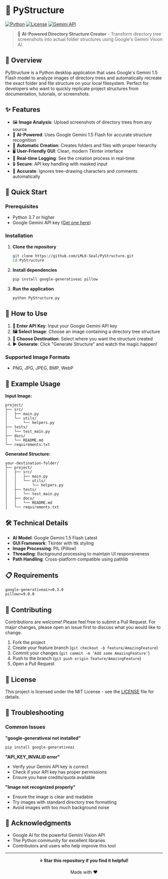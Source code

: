 # 📁 PyStructure

[![Python](https://img.shields.io/badge/Python-3.7+-blue.svg)](https://www.python.org/downloads/)
[![License](https://img.shields.io/badge/License-MIT-green.svg)](LICENSE)
[![Gemini API](https://img.shields.io/badge/Powered%20by-Google%20Gemini-orange.svg)](https://ai.google.dev/)

> 🤖 **AI-Powered Directory Structure Creator** - Transform directory tree screenshots into actual folder structures using Google's Gemini Vision AI.

## 🌟 Overview

PyStructure is a Python desktop application that uses Google's Gemini 1.5 Flash model to analyze images of directory trees and automatically recreate the exact folder and file structure on your local filesystem. Perfect for developers who want to quickly replicate project structures from documentation, tutorials, or screenshots.

## ✨ Features

- 🖼️ **Image Analysis**: Upload screenshots of directory trees from any source
- 🧠 **AI-Powered**: Uses Google Gemini 1.5 Flash for accurate structure recognition
- 📂 **Automatic Creation**: Creates folders and files with proper hierarchy
- 🖥️ **User-Friendly GUI**: Clean, modern Tkinter interface
- 📝 **Real-time Logging**: See the creation process in real-time
- 🔒 **Secure**: API key handling with masked input
- 🎯 **Accurate**: Ignores tree-drawing characters and comments automatically

## 🚀 Quick Start

### Prerequisites

- Python 3.7 or higher
- Google Gemini API key ([Get one here](https://ai.google.dev/))

### Installation

1. **Clone the repository**
   ```bash
   git clone https://github.com/LMLK-Seal/PyStructure.git
   cd PyStructure
   ```

2. **Install dependencies**
   ```bash
   pip install google-generativeai pillow
   ```

3. **Run the application**
   ```bash
   python PyStructure.py
   ```

## 📖 How to Use

1. **🔑 Enter API Key**: Input your Google Gemini API key
2. **🖼️ Select Image**: Choose an image containing a directory tree structure
3. **📁 Choose Destination**: Select where you want the structure created
4. **▶️ Generate**: Click "Generate Structure" and watch the magic happen!

### Supported Image Formats
- PNG, JPG, JPEG, BMP, WebP

## 🎯 Example Usage

**Input Image:**
```
project/
├── src/
│   ├── main.py
│   └── utils/
│       └── helpers.py
├── tests/
│   └── test_main.py
├── docs/
│   └── README.md
└── requirements.txt
```

**Generated Structure:**
```
your-destination-folder/
├── project/
│   ├── src/
│   │   ├── main.py
│   │   └── utils/
│   │       └── helpers.py
│   ├── tests/
│   │   └── test_main.py
│   ├── docs/
│   │   └── README.md
│   └── requirements.txt
```

## 🛠️ Technical Details

- **AI Model**: Google Gemini 1.5 Flash Latest
- **GUI Framework**: Tkinter with ttk styling
- **Image Processing**: PIL (Pillow)
- **Threading**: Background processing to maintain UI responsiveness
- **Path Handling**: Cross-platform compatible using pathlib

## 📋 Requirements

```txt
google-generativeai>=0.3.0
pillow>=9.0.0
```

## 🤝 Contributing

Contributions are welcome! Please feel free to submit a Pull Request. For major changes, please open an issue first to discuss what you would like to change.

1. Fork the project
2. Create your feature branch (`git checkout -b feature/AmazingFeature`)
3. Commit your changes (`git commit -m 'Add some AmazingFeature'`)
4. Push to the branch (`git push origin feature/AmazingFeature`)
5. Open a Pull Request

## 📝 License

This project is licensed under the MIT License - see the [LICENSE](LICENSE) file for details.

## 🔧 Troubleshooting

### Common Issues

**"google-generativeai not installed"**
```bash
pip install google-generativeai
```

**"API_KEY_INVALID error"**
- Verify your Gemini API key is correct
- Check if your API key has proper permissions
- Ensure you have credits/quota available

**"Image not recognized properly"**
- Ensure the image is clear and readable
- Try images with standard directory tree formatting
- Avoid images with too much background noise

## 🙏 Acknowledgments

- Google AI for the powerful Gemini Vision API
- The Python community for excellent libraries
- Contributors and users who help improve this tool

---

<div align="center">

**⭐ Star this repository if you find it helpful!**

Made with ❤️ 

</div>
